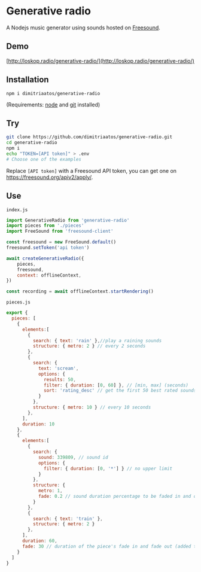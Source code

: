 # Generative radio

A Nodejs music generator using sounds hosted on [Freesound](http://freesound.org/).

## Demo

[http://loskop.radio/generative-radio/](http://loskop.radio/generative-radio/)

## Installation

`npm i dimitriaatos/generative-radio`

(Requirements: [node](https://nodejs.org/) and [git](https://git-scm.com/downloads) installed)

## Try

```bash
git clone https://github.com/dimitriaatos/generative-radio.git
cd generative-radio
npm i
echo "TOKEN=[API token]" > .env
# Choose one of the examples
```

Replace `[API token]` with a Freesound API token, you can get one on <https://freesound.org/apiv2/apply/>.

## Use

`index.js`

```javascript
import GenerativeRadio from 'generative-radio'
import pieces from './pieces'
import FreeSound from 'freesound-client'

const freesound = new FreeSound.default()
freesound.setToken('api token')

await createGenerativeRadio({
	pieces,
	freesound,
	context: offlineContext,
})

const recording = await offlineContext.startRendering()
```

`pieces.js`

```javascript
export {
  pieces: [
    {
      elements:[
        {
          search: { text: 'rain' },//play a raining sounds
          structure: { metro: 2 } // every 2 seconds
        },
        {
          search: {
            text: 'scream',
            options: {
              results: 50,
              filter: { duration: [0, 60] }, // [min, max] (seconds)
              sort: 'rating_desc' // get the first 50 best rated sounds
            }
          },
          structure: { metro: 10 } // every 10 seconds
        },
      ],
      duration: 10
    },
    {
      elements:[
        {
          search: {
            sound: 339809, // sound id
            options: {
              filter: { duration: [0, '*'] } // no upper limit
            }
          },
          structure: {
            metro: 1,
            fade: 0.2 // sound duration percentage to be faded in and out (max: 0.5)
          }
        },
        {
          search: { text: 'train' },
          structure: { metro: 2 }
        },
      ],
      duration: 60,
      fade: 30 // duration of the piece's fade in and fade out (added to the total duration)
    }
  ]
}
```
